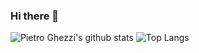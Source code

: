 ### Hi there 👋

![Pietro Ghezzi's github stats](https://github-readme-stats.vercel.app/api?username=gpietro)
![Top Langs](https://github-readme-stats.vercel.app/api/top-langs/?username=anuraghazra&layout=compact)
<!--
**gpietro/gpietro** is a ✨ _special_ ✨ repository because its `README.md` (this file) appears on your GitHub profile.

Here are some ideas to get you started:

- 🔭 I’m currently working on ...
- 🌱 I’m currently learning ...
- 👯 I’m looking to collaborate on ...
- 🤔 I’m looking for help with ...
- 💬 Ask me about ...
- 📫 How to reach me: ...
- 😄 Pronouns: ...
- ⚡ Fun fact: ...
-->
